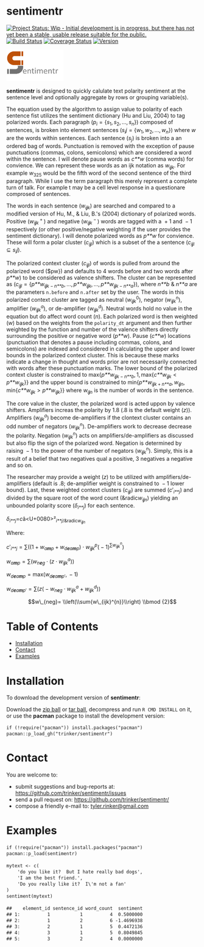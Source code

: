 sentimentr
============


[![Project Status: Wip - Initial development is in progress, but there
has not yet been a stable, usable release suitable for the
public.](http://www.repostatus.org/badges/0.1.0/wip.svg)](http://www.repostatus.org/#wip)
[![Build
Status](https://travis-ci.org/trinker/sentimentr.svg?branch=master)](https://travis-ci.org/trinker/sentimentr)
[![Coverage
Status](https://coveralls.io/repos/trinker/sentimentr/badge.svg?branch=master)](https://coveralls.io/r/trinker/sentimentr?branch=master)
<a href="https://img.shields.io/badge/Version-0.0.1-orange.svg"><img src="https://img.shields.io/badge/Version-0.0.1-orange.svg" alt="Version"/></a>
</p>
<img src="inst/sentimentr_logo/r_sentimentr.png" width="150" alt="readability Logo">

**sentimentr** is designed to quickly calulate text polarity sentiment
at the sentence level and optionally aggregate by rows or grouping
variable(s).

The equation used by the algorithm to assign value to polarity of each
sentence fist utilizes the sentiment dictionary (Hu and Liu, 2004) to
tag polarized words. Each paragraph
(*p*<sub>*i*</sub> = {*s*<sub>1</sub>, *s*<sub>2</sub>, ..., *s*<sub>*n*</sub>})
composed of sentences, is broken into element sentences
(*s*<sub>*i*</sub>*j* = {*w*<sub>1</sub>, *w*<sub>2</sub>, ..., *w*<sub>*n*</sub>})
where *w* are the words within sentences. Each sentence
(*s*<sub>*j*</sub>) is broken into a an ordered bag of words.
Punctuation is removed with the exception of pause punctuations (commas,
colons, semicolons) which are considered a word within the sentence. I
will denote pause words as *c**w* (comma words) for convience. We can
represent these words as an ijk notation as *w*<sub>*i**j**k*</sub>. For
example *w*<sub>325</sub> would be the fifth word of the second sentence
of the third paragraph. While I use the term paragraph this merely
represent a complete turn of talk. For example t may be a cell level
response in a questionare comprosed of sentences.

The words in each sentence (*w*<sub>*i**j**k*</sub>) are searched and
compared to a modified version of Hu, M., & Liu, B.'s (2004) dictionary
of polarized words. Positive (*w*<sub>*i**j**k*</sub><sup> + </sup>) and
negative (*w*<sub>*i**j**k*</sub><sup> − </sup>) words are tagged with a
 + 1 and  − 1 respectively (or other positive/negative weighting if the
user provides the sentiment dictionary). I will denote polarized words
as *p**w* for convience. These will form a polar cluster
(*c*<sub>*i**j**l*</sub>) which is a subset of the a sentence
(*c*<sub>*i**j**l*</sub> ⊆ *s*<sub>*i*</sub>*j*).

The polarized context cluster (*c*<sub>*i**j**l*</sub>) of words is
pulled from around the polarized word ($pw}) and defaults to 4 words
before and two words after *p**w*) to be considered as valence shifters.
The cluster can be represented as
(*c*<sub>*i**j**l*</sub> = {*p**w*<sub>*i**j**k* − *n**b*</sub>, ..., *p**w*<sub>*i**j**k*</sub>, ..., *p**w*<sub>*i**j**k* − *n**a*</sub>}),
where *n**b* & *n**a* are the parameters `n.before` and `n.after` set by
the user. The words in this polarized context cluster are tagged as
neutral (*w*<sub>*i**j**k*</sub><sup>0</sup>), negator
(*w*<sub>*i**j**k*</sub><sup>*n*</sup>), amplifier
(*w*<sub>*i**j**k*</sub><sup>*a*</sup>), or de-amplifier
(*w*<sub>*i**j**k*</sub><sup>*d*</sup>). Neutral words hold no value in
the equation but do affect word count (*n*). Each polarized word is then
weighted (*w*) based on the weights from the `polarity_dt` argument and
then further weighted by the function and number of the valence shifters
directly surrounding the positive or negative word (*p**w*). Pause
(*c**w*) locations (punctuation that denotes a pause including commas,
colons, and semicolons) are indexed and considered in calculating the
upper and lower bounds in the polarized context cluster. This is because
these marks indicate a change in thought and words prior are not
necessarily connected with words after these punctuation marks. The
lower bound of the polarized context cluster is constrained to
max{*p**w*<sub>*i**j**k* − *n**b*</sub>, 1, max{*c**w*<sub>*i**j**k*</sub> \< *p**w*<sub>*i**j**k*</sub>}}
and the upper bound is constrained to
min{*p**w*<sub>*i**j**k* + *n**a*</sub>, *w*<sub>*i**j**n*</sub>, min{*c**w*<sub>*i**j**k*</sub> \> *p**w*<sub>*i**j**k*</sub>}}
where *w*<sub>*i**j**n*</sub> is the number of words in the sentence.

The core value in the cluster, the polarized word is acted uppon by
valence shifters. Amplifiers increas the polarity by 1.8 (.8 is the
default weight (*z*)). Amplifiers
(*w*<sub>*i**j**k*</sub><sup>*a*</sup>) become de-amplifiers if the
clontext cluster contains an odd number of negators
(*w*<sub>*i**j**k*</sub><sup>*n*</sup>). De-amplifiers work to decrease
decrease the polarity. Negation (*w*<sub>*i**j**k*</sub><sup>*n*</sup>)
acts on amplifiers/de-amplifiers as discussed but also flip the sign of
the polarized word. Negation is determined by raising  − 1 to the power
of the number of negators (*w*<sub>*i**j**k*</sub><sup>*n*</sup>).
Simply, this is a result of a belief that two negatives qual a positive,
3 negatives a negative and so on.

The researcher may provide a weight (*z*) to be utilized with
amplifiers/de-amplifiers (default is .8; de-amplifier weight is
constrained to  − 1 lower bound). Last, these weighted context clusters
(*c*<sub>*i**j**l*</sub>) are summed (*c*′<sub>*i**j*</sub>) and divided
by the square root of the word count (&radic*w*<sub>*i**j**n*</sub>)
yielding an unbounded polarity score (*δ*<sub>*i**j*</sub>) for each
sentence.

*δ*<sub>*i**j*</sub>=*c*â<U+0080>²<sub>*i**j*/&radic*w*<sub>*i**j**n*</sub>

Where:

*c*′<sub>*i**j*</sub> = ∑((1 + *w*<sub>*a**m**p*</sub> + *w*<sub>*d**e**a**m**p*</sub>) ⋅ *w*<sub>*i**j**k*</sub><sup>*p*</sup>( − 1)<sup>∑*w*<sub>*i**j**k*</sub><sup>*n*</sup></sup>)

*w*<sub>*a**m**p*</sub> = ∑(*w*<sub>*n**e**g*</sub> ⋅ (*z* ⋅ *w*<sub>*i**j**k*</sub><sup>*a*</sup>))

*w*<sub>*d**e**a**m**p*</sub> = max(*w*<sub>*d**e**a**m**p*′</sub>,  − 1)

*w*<sub>*d**e**a**m**p*′</sub> = ∑(*z*( − *w*<sub>*n**e**g*</sub> ⋅ *w*<sub>*i**j**k*</sub><sup>*a*</sup> + *w*<sub>*i**j**k*</sub><sup>*d*</sup>))

$$w\_{neg}= \\left(\\sum{w\_{ijk}^{n}}\\right) \\bmod {2}$$


Table of Contents
============

-   [Installation](#installation)
-   [Contact](#contact)
-   [Examples](#examples)

Installation
============


To download the development version of **sentimentr**:

Download the [zip
ball](https://github.com/trinker/sentimentr/zipball/master) or [tar
ball](https://github.com/trinker/sentimentr/tarball/master), decompress
and run `R CMD INSTALL` on it, or use the **pacman** package to install
the development version:

    if (!require("pacman")) install.packages("pacman")
    pacman::p_load_gh("trinker/sentimentr")

Contact
=======

You are welcome to: 
* submit suggestions and bug-reports at: <https://github.com/trinker/sentimentr/issues> 
* send a pull request on: <https://github.com/trinker/sentimentr/> 
* compose a friendly e-mail to: <tyler.rinker@gmail.com>


Examples
========

    if (!require("pacman")) install.packages("pacman")
    pacman::p_load(sentimentr)

    mytext <- c(
        'do you like it?  But I hate really bad dogs',
        'I am the best friend.',
        'Do you really like it?  I\'m not a fan'
    )
    sentiment(mytext)

    ##    element_id sentence_id word_count  sentiment
    ## 1:          1           1          4  0.5000000
    ## 2:          1           2          6 -1.4696938
    ## 3:          2           1          5  0.4472136
    ## 4:          3           1          5  0.8049845
    ## 5:          3           2          4  0.0000000
